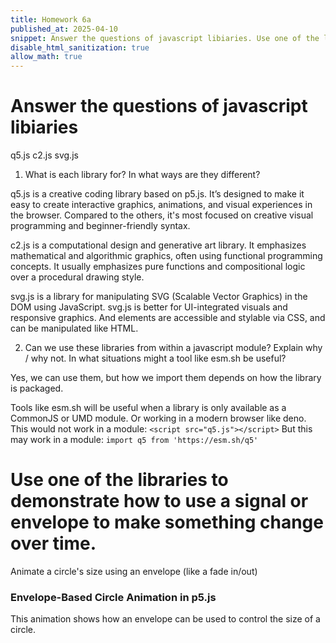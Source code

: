 ```yaml
---
title: Homework 6a
published_at: 2025-04-10
snippet: Answer the questions of javascript libiaries. Use one of the libraries to demonstrate how to use a signal or envelope to make something change over time. And give a brief summary of the texts.
disable_html_sanitization: true
allow_math: true
---
```


# Answer the questions of javascript libiaries

q5.js
c2.js
svg.js

1. What is each library for? In what ways are they different?

q5.js is a creative coding library based on p5.js. It’s designed to make it easy to create interactive graphics, animations, and visual experiences in the browser. Compared to the others, it's most focused on creative visual programming and beginner-friendly syntax.

c2.js is a computational design and generative art library. It emphasizes mathematical and algorithmic graphics, often using functional programming concepts. It usually emphasizes pure functions and compositional logic over a procedural drawing style.

svg.js is a library for manipulating SVG (Scalable Vector Graphics) in the DOM using JavaScript. svg.js is better for UI-integrated visuals and responsive graphics. And elements are accessible and stylable via CSS, and can be manipulated like HTML.

2. Can we use these libraries from within a javascript module? Explain why / why not. In what situations might a tool like esm.sh be useful?

Yes, we can use them, but how we import them depends on how the library is packaged.

Tools like esm.sh will be useful when a library is only available as a CommonJS or UMD module. Or working in a modern browser like deno.
This would not work in a module:
`<script src="q5.js"></script>`
But this may work in a module:
`import q5 from 'https://esm.sh/q5'`

# Use one of the libraries to demonstrate how to use a signal or envelope to make something change over time.

Animate a circle's size using an envelope (like a fade in/out)

### Envelope-Based Circle Animation in p5.js

This animation shows how an envelope can be used to control the size of a circle.

<div id="sketch-container"></div>

<script src="https://cdn.jsdelivr.net/npm/p5@1.9.0/lib/p5.min.js"></script>
<script>
  let startTime;
  let duration = 4000;
  let radius = 0;

  function setup() {
    let cnv = createCanvas(400, 400);
    cnv.parent('sketch-container');
    startTime = millis();
  }

  function draw() {
    background(30);
    let elapsed = millis() - startTime;
    let t = elapsed / duration;

    if (t < 0.25) {
      radius = map(t, 0, 0.25, 0, 100);
    } else if (t < 0.5) {
      radius = map(t, 0.25, 0.5, 100, 60);
    } else if (t < 0.75) {
      radius = 60;
    } else if (t < 1) {
      radius = map(t, 0.75, 1, 60, 0);
    } else {
      startTime = millis();
    }

    fill(100, 200, 255);
    noStroke();
    ellipse(width / 2, height / 2, radius * 2, radius * 2);
    fill(255);
    textAlign(CENTER);
    text("t = " + nf(t, 1, 2), width / 2, height - 20);
  }
</script>
